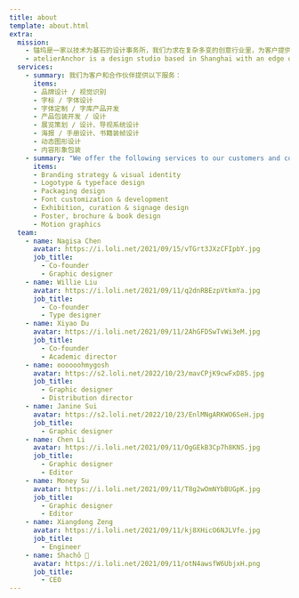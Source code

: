 ```yaml
---
title: about
template: about.html
extra:
  mission:
    - 锚坞是一家以技术为基石的设计事务所，我们力求在复杂多变的创意行业里，为客户提供绝妙的想法和可靠的执行。在平面、字体、动效等领域的丰富经验促使我们时刻关注最前沿的技术动态，并广泛运用在展览、艺术、研究、出版和商业项目中。我们关注跨学科跨文化的设计实践，倡导建设聚焦新技术新思想的多元创意社区。
    - atelierAnchor is a design studio based in Shanghai with an edge on crafts and technology. We aim to provide stunning ideas and reliable execution for our clients in the ever-changing creative scenes. Our extensive experience in graphic design, typeface development and motion graphics has sharpened our sensitivity to state-of-the-art technologies in the creative industry. We advocate an interdisciplinary and cross-cultural approach to design, and devote ourselves to building a diverse, forward-looking community with experimental thoughts and a keen interest in new technologies.
  services:
    - summary: 我们为客户和合作伙伴提供以下服务：
      items:
      - 品牌设计 / 视觉识别
      - 字标 / 字体设计
      - 字体定制 / 字库产品开发
      - 产品包装开发 / 设计
      - 展览策划 / 设计、导视系统设计
      - 海报 / 手册设计、书籍装帧设计
      - 动态图形设计
      - 内容形象包装
    - summary: "We offer the following services to our customers and collaborators:"
      items:
      - Branding strategy & visual identity
      - Logotype & typeface design 
      - Packaging design
      - Font customization & development
      - Exhibition, curation & signage design
      - Poster, brochure & book design
      - Motion graphics
  team:
    - name: Nagisa Chen
      avatar: https://i.loli.net/2021/09/15/vTGrt3JXzCFIpbY.jpg
      job_title:
        - Co-founder
        - Graphic designer
    - name: Willie Liu
      avatar: https://i.loli.net/2021/09/11/q2dnRBEzpVtkmYa.jpg
      job_title:
        - Co-founder
        - Type designer
    - name: Xiyao Du
      avatar: https://i.loli.net/2021/09/11/2AhGFDSwTvWi3eM.jpg
      job_title:
        - Co-founder
        - Academic director
    - name: oooooohmygosh
      avatar: https://s2.loli.net/2022/10/23/mavCPjK9cwFxD85.jpg
      job_title:
        - Graphic designer
        - Distribution director
    - name: Janine Sui
      avatar: https://s2.loli.net/2022/10/23/EnlMNgARKWO6SeH.jpg
      job_title:
        - Graphic designer
    - name: Chen Li
      avatar: https://i.loli.net/2021/09/11/OgGEkB3Cp7h8KNS.jpg
      job_title:
        - Graphic designer
        - Editor
    - name: Money Su
      avatar: https://i.loli.net/2021/09/11/T8g2wOmNYbBUGpK.jpg
      job_title:
        - Graphic designer
        - Editor
    - name: Xiangdong Zeng
      avatar: https://i.loli.net/2021/09/11/kj8XHicO6NJLVfe.jpg
      job_title:
        - Engineer
    - name: Shachō 🍗
      avatar: https://i.loli.net/2021/09/11/otN4awsfW6UbjxH.png
      job_title:
        - CEO
---
```

